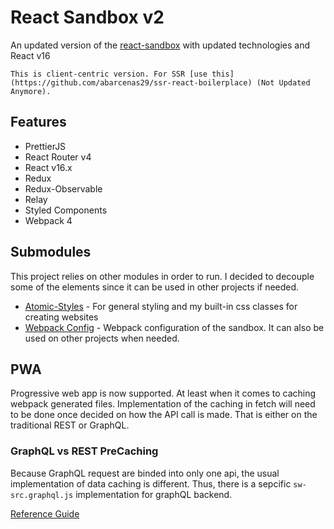 # React Sandbox v2

An updated version of the [react-sandbox](https://github.com/abarcenas29/react-sandbox) with updated technologies and React v16

```
This is client-centric version. For SSR [use this](https://github.com/abarcenas29/ssr-react-boilerplace) (Not Updated Anymore).
```

## Features

* PrettierJS
* React Router v4
* React v16.x
* Redux
* Redux-Observable
* Relay
* Styled Components
* Webpack 4

## Submodules

This project relies on other modules in order to run. I decided to decouple some of the elements since it can be used in other projects if needed.

* [Atomic-Styles](https://github.com/abarcenas29/atomic_classes) - For general styling and my built-in css classes for creating websites
* [Webpack Config](https://github.com/abarcenas29/sandbox-webpack) - Webpack configuration of the sandbox. It can also be used on other projects when needed.

## PWA

Progressive web app is now supported. At least when it comes to caching webpack generated files. Implementation of the caching in fetch will need to be done once decided on how the API call is made. That is either on the traditional REST or GraphQL.

### GraphQL vs REST PreCaching

Because GraphQL request are binded into only one api, the usual implementation of data caching is different. Thus, there is a sepcific `sw-src.graphql.js` implementation for graphQL backend.

[Reference Guide](https://developers.google.com/web/tools/workbox)
